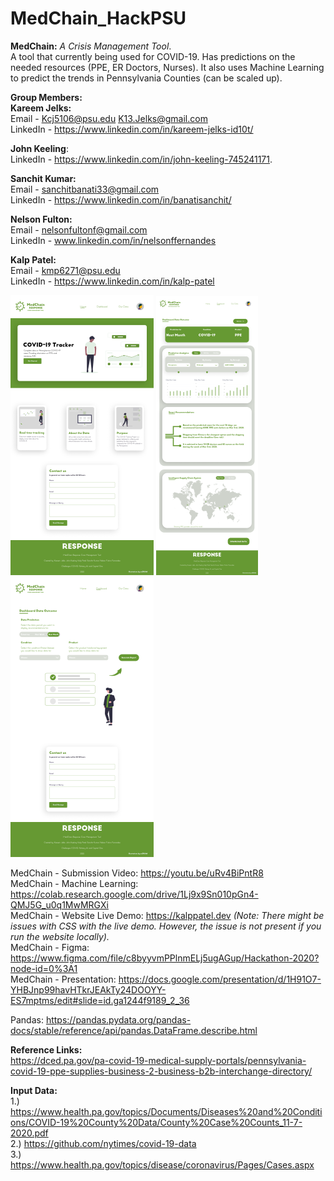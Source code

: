 # MedChain_HackPSU
**MedChain:** _A Crisis Management Tool_.  
A tool that currently being used for COVID-19. Has predictions on the needed resources (PPE, ER Doctors, Nurses). It also uses Machine Learning to predict the trends in Pennsylvania Counties (can be scaled up).

**Group Members:**  
**Kareem Jelks:**  
  Email - Kcj5106@psu.edu
          K13.Jelks@gmail.com  
  LinkedIn - https://www.linkedin.com/in/kareem-jelks-id10t/   
  
**John Keeling**:  
  LinkedIn - https://www.linkedin.com/in/john-keeling-745241171. 

**Sanchit Kumar:**  
  Email - sanchitbanati33@gmail.com  
  LinkedIn - https://www.linkedin.com/in/banatisanchit/
  
**Nelson Fulton:**  
  Email - nelsonfultonf@gmail.com  
  LinkedIn - www.linkedin.com/in/nelsonffernandes  
  
**Kalp Patel:**  
  Email - kmp6271@psu.edu  
  LinkedIn - https://www.linkedin.com/in/kalp-patel  

![alt text](https://github.com/kalpP/MedChain_HackPSU/blob/main/MedChain%20-%20Figma%20designs/medChain_Home.png)
![alt text](https://github.com/kalpP/MedChain_HackPSU/blob/main/MedChain%20-%20Figma%20designs/MedChain_Dashboard1.png)
![alt text](https://github.com/kalpP/MedChain_HackPSU/blob/main/MedChain%20-%20Figma%20designs/MedChain_Dashboard2.png)

MedChain - Submission Video: https://youtu.be/uRv4BiPntR8   
MedChain - Machine Learning: https://colab.research.google.com/drive/1Lj9x9Sn010pGn4-QMJ5G_u0q1MwMRGXi    
MedChain - Website Live Demo: https://kalppatel.dev _(Note: There might be issues with CSS with the live demo. However, the issue is not present if you run the website locally)._    
MedChain - Figma: https://www.figma.com/file/c8byyvmPPlnmELj5ugAGup/Hackathon-2020?node-id=0%3A1   
MedChain - Presentation: https://docs.google.com/presentation/d/1H91O7-YHBJnp99havHTkrJEAkTy24DOOYY-ES7mptms/edit#slide=id.ga1244f9189_2_36    

Pandas: https://pandas.pydata.org/pandas-docs/stable/reference/api/pandas.DataFrame.describe.html   

**Reference Links:**  
https://dced.pa.gov/pa-covid-19-medical-supply-portals/pennsylvania-covid-19-ppe-supplies-business-2-business-b2b-interchange-directory/  

**Input Data:**  
1.) https://www.health.pa.gov/topics/Documents/Diseases%20and%20Conditions/COVID-19%20County%20Data/County%20Case%20Counts_11-7-2020.pdf  
2.) https://github.com/nytimes/covid-19-data   
3.) https://www.health.pa.gov/topics/disease/coronavirus/Pages/Cases.aspx   
